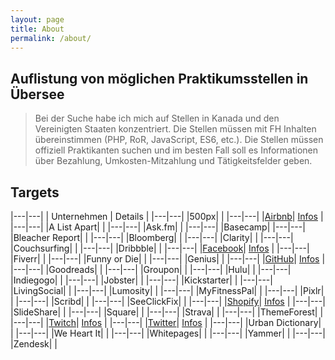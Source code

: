 ```yaml
---
layout: page
title: About
permalink: /about/
---
```


## Auflistung von möglichen Praktikumsstellen in Übersee

> Bei der Suche habe ich mich auf Stellen in Kanada und den Vereinigten Staaten konzentriert. Die Stellen müssen mit FH Inhalten übereinstimmen (PHP, RoR, JavaScript, ES6, etc.). Die Stellen müssen offiziell Praktikanten suchen und im besten Fall soll es Informationen über Bezahlung, Umkosten-Mitzahlung und Tätigkeitsfelder geben.

## Targets

|---|---|
| Unternehmen | Details |
|---|---|
|500px|  |
|---|---|
|[Airbnb](https://www.airbnb.at/)| [Infos]({{site.url}}{{site.baseurl}}/airbnb) |
|---|---|
|A List Apart|  |
|---|---|
|Ask.fm|  |
|---|---|
|Basecamp|
|---|---|
|Bleacher Report|  |
|---|---|
|Bloomberg|  |
|---|---|
|Clarity|  |
|---|---|
|Couchsurfing|  |
|---|---|
|Dribbble|  |
|---|---|
|[Facebook](https://www.facebook.com/)| [Infos]({{site.url}}{{site.baseurl}}/facebook) |
|---|---|
|Fiverr|  |
|---|---|
|Funny or Die|  |
|---|---|
|Genius|  |
|---|---|
|[GitHub](https://github.com/)| [Infos]({{site.url}}{{site.baseurl}}/github) |
|---|---|
|Goodreads|  |
|---|---|
|Groupon|  |
|---|---|
|Hulu|  |
|---|---|
|Indiegogo|  |
|---|---|
|Jobster|  |
|---|---|
|Kickstarter|  |
|---|---|
|LivingSocial|  |
|---|---|
|Lumosity|  |
|---|---|
|MyFitnessPal|  |
|---|---|
|Pixlr|  |
|---|---|
|Scribd|  |
|---|---|
|SeeClickFix|  |
|---|---|
|[Shopify](https://www.shopify.com/)| [Infos]({{site.url}}{{site.baseurl}}/shopify) |
|---|---|
|SlideShare|  |
|---|---|
|Square|  |
|---|---|
|Strava|  |
|---|---|
|ThemeForest|  |
|---|---|
|[Twitch](http://www.twitch.tv/)| [Infos]({{site.url}}{{site.baseurl}}/twitch) |
|---|---|
|[Twitter](http://www.twitch.tv/)| [Infos]({{site.url}}{{site.baseurl}}/twitter) |
|---|---|
|Urban Dictionary|  |
|---|---|
|We Heart It|  |
|---|---|
|Whitepages|  |
|---|---|
|Yammer|  |
|---|---|
|Zendesk|  |